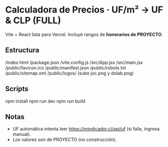 # Calculadora de Precios · UF/m² → UF & CLP (FULL)
Vite + React lista para Vercel. Incluye rangos de **honorarios de PROYECTO**.

## Estructura
/index.html
/package.json
/vite.config.js
/src/App.jsx
/src/main.jsx
/public/favicon.ico
/public/manifest.json
/public/robots.txt
/public/sitemap.xml
/public/logos/ (sube joc.png y dolab.png)

## Scripts
npm install
npm run dev
npm run build

## Notas
- UF automática intenta leer https://mindicador.cl/api/uf (si falla, ingresa manual).
- Los valores son de PROYECTO (no construcción).
